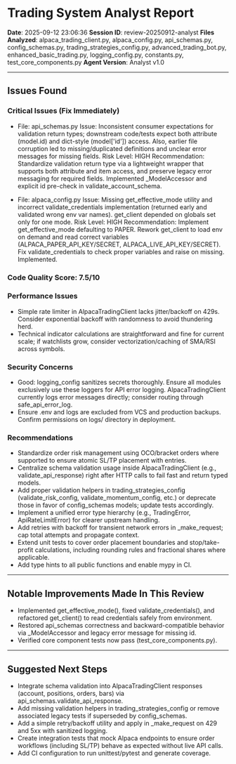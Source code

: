 # Trading System Analyst Report
**Date**: 2025-09-12 23:06:36
**Session ID**: review-20250912-analyst
**Files Analyzed**: alpaca_trading_client.py, alpaca_config.py, api_schemas.py, config_schemas.py, trading_strategies_config.py, advanced_trading_bot.py, enhanced_basic_trading.py, logging_config.py, constants.py, test_core_components.py
**Agent Version**: Analyst v1.0

---

## Issues Found

### Critical Issues (Fix Immediately)
- File: api_schemas.py
  Issue: Inconsistent consumer expectations for validation return types; downstream code/tests expect both attribute (model.id) and dict-style (model['id']) access. Also, earlier file corruption led to missing/duplicated definitions and unclear error messages for missing fields.
  Risk Level: HIGH
  Recommendation: Standardize validation return type via a lightweight wrapper that supports both attribute and item access, and preserve legacy error messaging for required fields. Implemented _ModelAccessor and explicit id pre-check in validate_account_schema.

- File: alpaca_config.py
  Issue: Missing get_effective_mode utility and incorrect validate_credentials implementation (returned early and validated wrong env var names). get_client depended on globals set only for one mode.
  Risk Level: HIGH
  Recommendation: Implement get_effective_mode defaulting to PAPER. Rework get_client to load env on demand and read correct variables (ALPACA_PAPER_API_KEY/SECRET, ALPACA_LIVE_API_KEY/SECRET). Fix validate_credentials to check proper variables and raise on missing. Implemented.

### Code Quality Score: 7.5/10

### Performance Issues
- Simple rate limiter in AlpacaTradingClient lacks jitter/backoff on 429s. Consider exponential backoff with randomness to avoid thundering herd.
- Technical indicator calculations are straightforward and fine for current scale; if watchlists grow, consider vectorization/caching of SMA/RSI across symbols.

### Security Concerns
- Good: logging_config sanitizes secrets thoroughly. Ensure all modules exclusively use these loggers for API error logging. AlpacaTradingClient currently logs error messages directly; consider routing through safe_api_error_log.
- Ensure .env and logs are excluded from VCS and production backups. Confirm permissions on logs/ directory in deployment.

### Recommendations
- Standardize order risk management using OCO/bracket orders where supported to ensure atomic SL/TP placement with entries.
- Centralize schema validation usage inside AlpacaTradingClient (e.g., validate_api_response) right after HTTP calls to fail fast and return typed models.
- Add proper validation helpers in trading_strategies_config (validate_risk_config, validate_momentum_config, etc.) or deprecate those in favor of config_schemas models; update tests accordingly.
- Implement a unified error type hierarchy (e.g., TradingError, ApiRateLimitError) for clearer upstream handling.
- Add retries with backoff for transient network errors in _make_request; cap total attempts and propagate context.
- Extend unit tests to cover order placement boundaries and stop/take-profit calculations, including rounding rules and fractional shares where applicable.
- Add type hints to all public functions and enable mypy in CI.

---

## Notable Improvements Made In This Review
- Implemented get_effective_mode(), fixed validate_credentials(), and refactored get_client() to read credentials safely from environment.
- Restored api_schemas correctness and backward-compatible behavior via _ModelAccessor and legacy error message for missing id.
- Verified core component tests now pass (test_core_components.py).

---

## Suggested Next Steps
- Integrate schema validation into AlpacaTradingClient responses (account, positions, orders, bars) via api_schemas.validate_api_response.
- Add missing validation helpers in trading_strategies_config or remove associated legacy tests if superseded by config_schemas.
- Add a simple retry/backoff utility and apply in _make_request on 429 and 5xx with sanitized logging.
- Create integration tests that mock Alpaca endpoints to ensure order workflows (including SL/TP) behave as expected without live API calls.
- Add CI configuration to run unittest/pytest and generate coverage.

